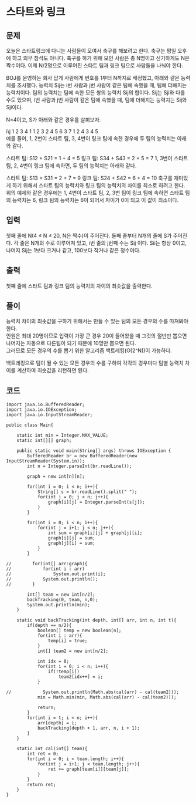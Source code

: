 # 스타트와 링크
 
## 문제
오늘은 스타트링크에 다니는 사람들이 모여서 축구를 해보려고 한다. 축구는 평일 오후에 하고 의무 참석도 아니다. 축구를 하기 위해 모인 사람은 총 N명이고 신기하게도 N은 짝수이다. 이제 N/2명으로 이루어진 스타트 팀과 링크 팀으로 사람들을 나눠야 한다.

BOJ를 운영하는 회사 답게 사람에게 번호를 1부터 N까지로 배정했고, 아래와 같은 능력치를 조사했다. 능력치 Sij는 i번 사람과 j번 사람이 같은 팀에 속했을 때, 팀에 더해지는 능력치이다. 팀의 능력치는 팀에 속한 모든 쌍의 능력치 Sij의 합이다. Sij는 Sji와 다를 수도 있으며, i번 사람과 j번 사람이 같은 팀에 속했을 때, 팀에 더해지는 능력치는 Sij와 Sji이다.

N=4이고, S가 아래와 같은 경우를 살펴보자.

i\j	1	2	3	4
1	 	1	2	3
2	4	 	5	6
3	7	1	 	2
4	3	4	5	 
예를 들어, 1, 2번이 스타트 팀, 3, 4번이 링크 팀에 속한 경우에 두 팀의 능력치는 아래와 같다.

스타트 팀: S12 + S21 = 1 + 4 = 5
링크 팀: S34 + S43 = 2 + 5 = 7
1, 3번이 스타트 팀, 2, 4번이 링크 팀에 속하면, 두 팀의 능력치는 아래와 같다.

스타트 팀: S13 + S31 = 2 + 7 = 9
링크 팀: S24 + S42 = 6 + 4 = 10
축구를 재미있게 하기 위해서 스타트 팀의 능력치와 링크 팀의 능력치의 차이를 최소로 하려고 한다. 위의 예제와 같은 경우에는 1, 4번이 스타트 팀, 2, 3번 팀이 링크 팀에 속하면 스타트 팀의 능력치는 6, 링크 팀의 능력치는 6이 되어서 차이가 0이 되고 이 값이 최소이다.

## 입력
첫째 줄에 N(4 ≤ N ≤ 20, N은 짝수)이 주어진다. 둘째 줄부터 N개의 줄에 S가 주어진다. 각 줄은 N개의 수로 이루어져 있고, i번 줄의 j번째 수는 Sij 이다. Sii는 항상 0이고, 나머지 Sij는 1보다 크거나 같고, 100보다 작거나 같은 정수이다.

## 출력
첫째 줄에 스타트 팀과 링크 팀의 능력치의 차이의 최솟값을 출력한다.

## 풀이
능력치 차이의 최솟값을 구하기 위해서는 만들 수 있는 팀의 모든 경우의 수를 따져봐야 한다.  
인원은 최대 20명이므로 입력이 가장 큰 경우 20이 들어왔을 때 그것의 절반만 뽑으면 나머지는 자동으로 다른팀이 되기 때문에 10명만 뽑으면 된다.  
그러므로 모든 경우의 수를 뽑기 위한 알고리즘 백트레킹(O(2^N))이 가능하다.  


백트레킹으로 팀이 될 수 있는 모든 경우의 수를 구하여 각각의 경우마다 팀별 능력치 차이를 계산하여 최솟값을 리턴하면 된다.

## 코드
```
import java.io.BufferedReader;
import java.io.IOException;
import java.io.InputStreamReader;

public class Main{

    static int min = Integer.MAX_VALUE;
    static int[][] graph;

    public static void main(String[] args) throws IOException {
        BufferedReader br = new BufferedReader(new InputStreamReader(System.in));
        int n = Integer.parseInt(br.readLine());

        graph = new int[n][n];

        for(int i = 0; i < n; i++){
            String[] s = br.readLine().split(" ");
            for(int j = 0; j < n; j++){
                graph[i][j] = Integer.parseInt(s[j]);
            }
        }

        for(int i = 0; i < n; i++){
            for(int j = i+1; j < n; j++){
                int sum = graph[i][j] + graph[j][i];
                graph[i][j] = sum;
                graph[j][i] = sum;
            }
        }

//        for(int[] arr:graph){
//            for(int i : arr)
//                System.out.print(i);
//            System.out.println();
//        }

        int[] team = new int[n/2];
        backTracking(0, team, n,0);
        System.out.println(min);
    }

    static void backTracking(int depth, int[] arr, int n, int t){
        if(depth == n/2){
            boolean[] temp = new boolean[n];
            for(int i : arr){
                temp[i] = true;
            }
            int[] team2 = new int[n/2];

            int idx = 0;
            for(int i = 0; i < n; i++){
                if(!temp[i])
                    team2[idx++] = i;
            }

//            System.out.println(Math.abs(cal(arr) - cal(team2)));
            min = Math.min(min, Math.abs(cal(arr) - cal(team2)));

            return;
        }
        for(int i = t; i < n; i++){
            arr[depth] = i;
            backTracking(depth + 1, arr, n, i + 1);
        }
    }

    static int cal(int[] team){
        int ret = 0;
        for(int i = 0; i < team.length; i++){
            for(int j = i+1; j < team.length; j++){
                ret += graph[team[i]][team[j]];
            }
        }
        return ret;
    }
}
```
